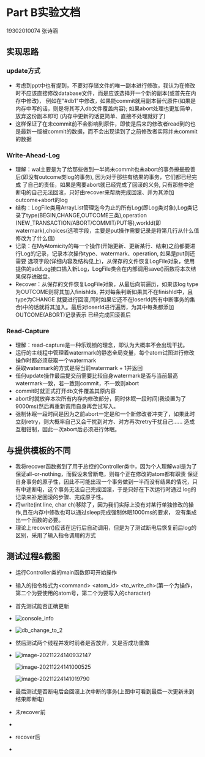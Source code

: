 # Part B实验文档
19302010074 张诗涵
## 实现思路
### update方式
- 考虑到ppt中也有提到，不要对存储文件的唯一副本进行修改，我认为在修改时不应该直接修改database文件，而是应该选择开一个新的副本(或首先在内存中修改)，
例如在"#db1"中修改，如果能commit就用副本替代原件(如果是内存中写的话，则是将其写入db文件覆盖内容); 如果abort处理也更加简单，放弃这份副本即可
(内存中更新的话更简单、直接不处理就好了)
- 这样保证了在未commit前不会影响到原件，即使是后来的修改者read到的也是最新一版被commit的数据，而不会出现读到了之前修改者实际并未commit的数据
### Write-Ahead-Log
- 理解：wal主要是为了给那些做到一半尚未commit也未abort的事务~~擦屁股~~善后(即没有outcome类log的事务), 因为对于那些有结果的事务，它们都已经完成
了自己的责任，如果是需要abort就已经完成了回滚的义务, 只有那些中途断电的自己无法回滚，只好由recover来帮助完成回滚、并为其添加outcome+abort的log
- 结构：LogFile类用ArrayList管理迄今为止的所有Log(即Log类对象),Log类记录了type(BEGIN,CHANGE,OUTCOME三类),operation
(NEW_TRANSACTION/ABORT/COMMIT/PUT等),workId(即watermark),choices(选项字段，主要是put操作需要记录是将第几行从什么值修改为了什么值)
- 记录：在MyAtomicity的每一个操作(开始更新、更新某行、结束)之前都要进行Log的记录，记录本次操作type、watermark、operation, 如果是put则还需要
选项字段(详细内容及结构见上)，从保存的文件恢复LogFile对象，使用提供的addLog接口插入新Log，LogFile类会在内部调用save()函数将本次结果保存进磁盘。
- Recover：从保存的文件恢复LogFile对象，从最后向前遍历，如果该log type为OUTCOME则将其加入finishIds, 并对每条判断如果其不在finishId中，且type为CHANGE
就要进行回滚,同时如果它还不在loserId(所有中断事务的集合)中的话就将其加入。最后对loserId进行遍历，为其中每条都添加OUTCOME(ABORT)记录表示
已经完成回滚善后
### Read-Capture
- 理解：read-capture是一种乐观锁的理念，即认为大概率不会出现干扰。
- 运行的主线程中管理着watermark的静态全局变量，每个atom试图进行修改操作时都必须获取一个watermark
- 获取watermark的方式是将当前watermark + 1并返回
- 任何update操作最后提交前需要比较自身watermark是否与当前最高watermark一致，若一致则commit，不一致则abort
- commit时就正式打开db文件覆盖其原内容
- abort时就放弃本次所有内存内修改部分，同时休眠一段时间(我设置为了9000ms)然后再重新调用自身再尝试写入。
- 强制休眠一段时间是因为之前abort一定是和一个新修改者冲突了，如果此时立刻retry，则大概率自己又会干扰到对方、对方再次retry干扰自己……
造成互相钳制，因此一次abort后必须进行休眠。
## 与提供模板的不同
- 我将recover函数搬到了用于总控的Controller类中，因为个人理解wal是为了保证all-or-nothing，而假设未曾断电，则每个正在修改的atom都有职责
保证自身事务的原子性，因此不可能出现一个事务做到一半而没有结果的情况，只有中途断电，这个事务无法自己完成回滚，于是只好在下次运行时通过
log的记录来补足回滚的步骤、完成原子性。
- 将write(int line, char ch)移除了，因为我们实际上没有对某行单独修改的操作,且在内存中修改也可以通过sleep完成强制休眠1000ms的要求，
没有集成出一个函数的必要。
- 理论上recover()应该在运行后自动调用，但是为了测试断电后恢复前后log的区别，采用了输入指令调用的方式
## 测试过程&截图
- 运行Controller类的main函数即可开始操作

- 输入的指令格式为\<command> <atom_id> <to_write_ch>(第一个为操作， 第二个为要使用的atom号，第二个为要写入的character)

- 首先测试能否正确更新

- ![console_info](C:\Users\admin\AppData\Roaming\Typora\typora-user-images\image-20211224140328098.png)

- ![db_change_to_2](C:\Users\admin\AppData\Roaming\Typora\typora-user-images\image-20211224140402350.png)

- 然后测试两个线程并发时前者是否放弃，又是否成功重做

- ![image-20211224140932147](C:\Users\admin\AppData\Roaming\Typora\typora-user-images\image-20211224140932147.png)

  ![image-20211224141000525](C:\Users\admin\AppData\Roaming\Typora\typora-user-images\image-20211224141000525.png)

  ![image-20211224141019790](C:\Users\admin\AppData\Roaming\Typora\typora-user-images\image-20211224141019790.png)

- 最后测试是否断电后会回滚上次中断的事务(上图中可看到最后一次更新未到结果即断电)

- 未recover前

- 

- recover后

- 
